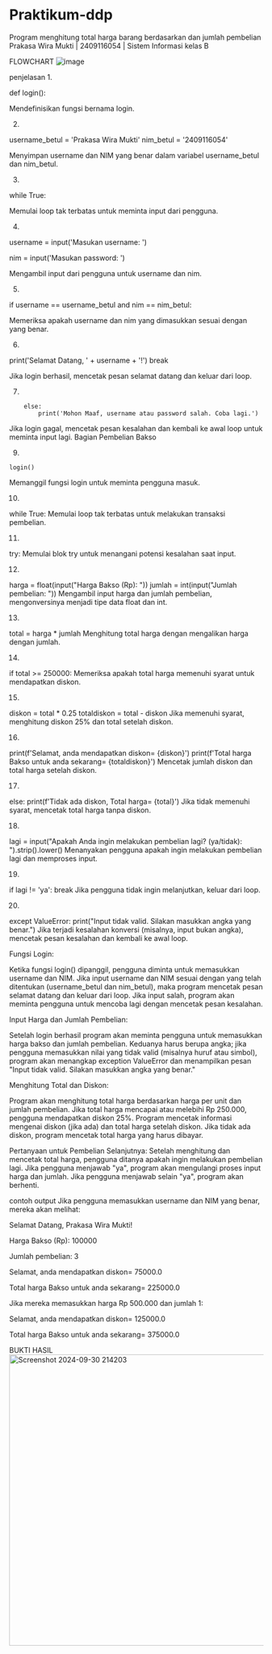 # Praktikum-ddp

Program menghitung total harga barang berdasarkan dan jumlah pembelian
Prakasa Wira Mukti | 2409116054 | Sistem Informasi kelas B

FLOWCHART
![image](https://github.com/user-attachments/assets/0a540c9d-2df6-48a4-b8c5-0a8e4e60089a)



penjelasan
1.

def login():

Mendefinisikan fungsi bernama login.

2.

username_betul = 'Prakasa Wira Mukti'
nim_betul = '2409116054'

Menyimpan username dan NIM yang benar dalam variabel username_betul dan nim_betul.

3.

 while True:
 
 Memulai loop tak terbatas untuk meminta input dari pengguna.

4.

username = input('Masukan username: ')

nim = input('Masukan password: ')

Mengambil input dari pengguna untuk username dan nim.

5. 

if username == username_betul and nim == nim_betul:

Memeriksa apakah username dan nim yang dimasukkan sesuai dengan yang benar.

6.

  print('Selamat Datang, ' + username + '!')
            break  
            
Jika login berhasil, mencetak pesan selamat datang dan keluar dari loop.

7.

        else:
            print('Mohon Maaf, username atau password salah. Coba lagi.')
Jika login gagal, mencetak pesan kesalahan dan kembali ke awal loop untuk meminta input lagi.
Bagian Pembelian Bakso

9.

    login()
Memanggil fungsi login untuk meminta pengguna masuk.

10.

while True:
Memulai loop tak terbatas untuk melakukan transaksi pembelian.

11.

try:
Memulai blok try untuk menangani potensi kesalahan saat input.

12.

 harga = float(input("Harga Bakso (Rp): "))
 jumlah = int(input("Jumlah pembelian: "))
Mengambil input harga dan jumlah pembelian, mengonversinya menjadi tipe data float dan int.

13.

total = harga * jumlah
Menghitung total harga dengan mengalikan harga dengan jumlah.

14.

if total >= 250000:
Memeriksa apakah total harga memenuhi syarat untuk mendapatkan diskon.

15.

diskon = total * 0.25
totaldiskon = total - diskon
Jika memenuhi syarat, menghitung diskon 25% dan total setelah diskon.

16.

 print(f'Selamat, anda mendapatkan diskon= {diskon}')
 print(f'Total harga Bakso untuk anda sekarang= {totaldiskon}')
Mencetak jumlah diskon dan total harga setelah diskon.

17.

 else:
     print(f'Tidak ada diskon, Total harga= {total}')
Jika tidak memenuhi syarat, mencetak total harga tanpa diskon.

18.

 lagi = input("Apakah Anda ingin melakukan pembelian lagi? (ya/tidak): ").strip().lower()
Menanyakan pengguna apakah ingin melakukan pembelian lagi dan memproses input.

19.

if lagi != 'ya':
break
Jika pengguna tidak ingin melanjutkan, keluar dari loop.

20.

except ValueError:
print("Input tidak valid. Silakan masukkan angka yang benar.")
Jika terjadi kesalahan konversi (misalnya, input bukan angka), mencetak pesan kesalahan dan kembali ke awal loop.


Fungsi Login:

Ketika fungsi login() dipanggil, pengguna diminta untuk memasukkan username dan NIM.
Jika input username dan NIM sesuai dengan yang telah ditentukan (username_betul dan nim_betul), maka program mencetak pesan selamat datang dan keluar dari loop.
Jika input salah, program akan meminta pengguna untuk mencoba lagi dengan mencetak pesan kesalahan.

Input Harga dan Jumlah Pembelian:

Setelah login berhasil program akan meminta pengguna untuk memasukkan harga bakso dan jumlah pembelian.
Keduanya harus berupa angka; jika pengguna memasukkan nilai yang tidak valid (misalnya huruf atau simbol), program akan menangkap exception ValueError dan menampilkan pesan "Input tidak valid. Silakan masukkan angka yang benar."

Menghitung Total dan Diskon:

Program akan menghitung total harga berdasarkan harga per unit dan jumlah pembelian.
Jika total harga mencapai atau melebihi Rp 250.000, pengguna mendapatkan diskon 25%.
Program mencetak informasi mengenai diskon (jika ada) dan total harga setelah diskon.
Jika tidak ada diskon, program mencetak total harga yang harus dibayar.

Pertanyaan untuk Pembelian Selanjutnya:
Setelah menghitung dan mencetak total harga, pengguna ditanya apakah ingin melakukan pembelian lagi.
Jika pengguna menjawab "ya", program akan mengulangi proses input harga dan jumlah.
Jika pengguna menjawab selain "ya", program akan berhenti.

contoh output
Jika pengguna memasukkan username dan NIM yang benar, mereka akan melihat:

Selamat Datang, Prakasa Wira Mukti!

Harga Bakso (Rp): 100000

Jumlah pembelian: 3

Selamat, anda mendapatkan diskon= 75000.0      

Total harga Bakso untuk anda sekarang= 225000.0

Jika mereka memasukkan harga Rp 500.000 dan jumlah 1:

Selamat, anda mendapatkan diskon= 125000.0

Total harga Bakso untuk anda sekarang= 375000.0


BUKTI HASIL 
<img width="577" alt="Screenshot 2024-09-30 214203" src="https://github.com/user-attachments/assets/b6bc278d-b2e3-4857-9e6b-a717c42a7a2f">
    

